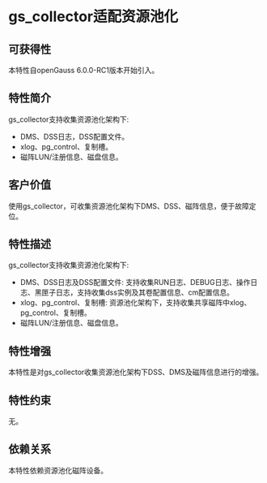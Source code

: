 # gs_collector适配资源池化

## 可获得性<a name="section15406143204715"></a>

本特性自openGauss 6.0.0-RC1版本开始引入。

## 特性简介<a name="section740615433477"></a>

gs_collector支持收集资源池化架构下:

-   DMS、DSS日志，DSS配置文件。
-   xlog、pg_control、复制槽。
-   磁阵LUN/注册信息、磁盘信息。

## 客户价值<a name="section13406743164715"></a>

使用gs_collector，可收集资源池化架构下DMS、DSS、磁阵信息，便于故障定位。

## 特性描述<a name="section16406154310471"></a>

gs_collector支持收集资源池化架构下:

-   DMS、DSS日志及DSS配置文件: 支持收集RUN日志、DEBUG日志、操作日志、黑匣子日志，支持收集dss实例及其卷配置信息、cm配置信息。
-   xlog、pg_control、复制槽: 资源池化架构下，支持收集共享磁阵中xlog、pg_control、复制槽。
-   磁阵LUN/注册信息、磁盘信息。

## 特性增强<a name="section1340684315478"></a>

本特性是对gs_collector收集资源池化架构下DSS、DMS及磁阵信息进行的增强。

## 特性约束<a name="section06531946143616"></a>

无。

## 依赖关系<a name="section8406643144716"></a>

本特性依赖资源池化磁阵设备。